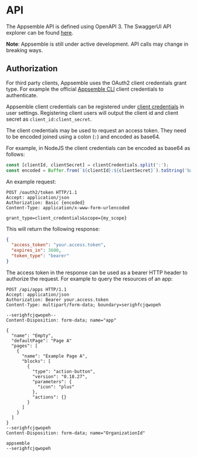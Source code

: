 # API

The Appsemble API is defined using OpenAPI 3. The SwaggerUI API explorer can be found
[here](/api-explorer).

**Note**: Appsemble is still under active development. API calls may change in breaking ways.

## Authorization

For third party clients, Appsemble uses the OAuth2 client credentials grant type. For example the
official [Appsemble CLI](https://www.npmjs.com/package/@appsemble/cli) client credentials to
authenticate.

Appsemble client credentials can be registered under
[client credentials](/settings/client-credentials) in user settings. Registering client users will
output the client id and client secret as `client_id:client_secret`.

The client credentials may be used to request an access token. They need to be encoded joined using
a colon (`:`) and encoded as base64.

For example, in NodeJS the client credentials can be encoded as base64 as follows:

```js copy
const [clientId, clientSecret] = clientCredentials.split(':');
const encoded = Buffer.from(`${clientId}:${clientSecret}`).toString('base64');
```

An example request:

```http
POST /oauth2/token HTTP/1.1
Accept: application/json
Authorization: Basic {encoded}
Content-Type: application/x-www-form-urlencoded

grant_type=client_credentials&scope={my_scope}
```

This will return the following response:

```json
{
  "access_token": "your.access.token",
  "expires_in": 3600,
  "token_type": "bearer"
}
```

The access token in the response can be used as a bearer HTTP header to authorize the request. For
example to query the resources of an app:

```http
POST /api/apps HTTP/1.1
Accept: application/json
Authorization: Bearer your.access.token
Content-Type: multipart/form-data; boundary=serighfcjqwopeh

--serighfcjqwopeh--
Content-Disposition: form-data; name="app"

{
  "name": "Empty",
  "defaultPage": "Page A"
  "pages": [
    {
      "name": "Example Page A",
      "blocks": [
        {
          "type": "action-button",
          "version": "0.18.27",
          "parameters": {
            "icon": "plus"
          },
          "actions": {}
        }
      ]
    }
  ]
}
--serighfcjqwopeh
Content-Disposition: form-data; name="OrganizationId"

appsemble
--serighfcjqwopeh
```
